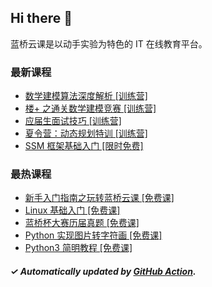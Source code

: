## Hi there 👋

蓝桥云课是以动手实验为特色的 IT 在线教育平台。

### 最新课程

<!-- LATEST:START -->
- [数学建模算法深度解析 [训练营]](https://www.lanqiao.cn/courses/20137/)
- [楼+ 之通关数学建模竞赛 [训练营]](https://www.lanqiao.cn/courses/3201/)
- [应届生面试技巧 [训练营]](https://www.lanqiao.cn/courses/9287/)
- [夏令营：动态规划特训 [训练营]](https://www.lanqiao.cn/courses/21155/)
- [SSM 框架基础入门 [限时免费]](https://www.lanqiao.cn/courses/817/)
<!-- LATEST:END -->

### 最热课程

<!-- HOTEST:START -->
- [新手入门指南之玩转蓝桥云课 [免费课]](https://www.lanqiao.cn/courses/63/)
- [Linux 基础入门 [免费课]](https://www.lanqiao.cn/courses/1/)
- [蓝桥杯大赛历届真题 [免费课]](https://www.lanqiao.cn/courses/2786/)
- [Python 实现图片转字符画 [免费课]](https://www.lanqiao.cn/courses/370/)
- [Python3 简明教程 [免费课]](https://www.lanqiao.cn/courses/596/)
<!-- HOTEST:END -->

##### ✓ Automatically updated by [GitHub Action](https://github.com/lanqiao-courses/.github/actions/workflows/update.yml).
